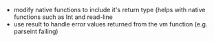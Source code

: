 * modify native functions to include it's return type (helps with native
  functions such as Int and read-line
* use result to handle error values returned from the vm function (e.g. parseint failing)
